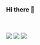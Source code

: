 ### Hi there 👋

<br />
<br />

<img align="center" src="https://github-readme-stats.anuraghazra1.vercel.app/api/top-langs?username=yongrokkwon&theme=cobalt" />

<img align="center" src="https://github-readme-stats.anuraghazra1.vercel.app/api?username=yongrokkwon&show_icons=true&theme=cobalt&line_height=27"/>

<a href="https://github.com/yongrokkwon/airInfo">  
  <img align="center" src="https://github-readme-stats.anuraghazra1.vercel.app/api/pin?username=yongrokkwon&repo=airInfo&theme=cobalt" />
</a>    
<!--
<a href="https://yongrokkwon.github.io/">
  <img align="center" src="https://github-readme-stats.anuraghazra1.vercel.app/api/pin?username=yongrokkwon&repo=yongrokkwon.github.io&theme=cobalt" />
</a>
-->

<!--
**yongrokkwon/yongrokkwon** is a ✨ _special_ ✨ repository because its `README.md` (this file) appears on your GitHub profile.

Here are some ideas to get you started:

- 🔭 I’m currently working on ...
- 🌱 I’m currently learning ...
- 👯 I’m looking to collaborate on ...
- 🤔 I’m looking for help with ...
- 💬 Ask me about ...
- 📫 How to reach me: ...
- 😄 Pronouns: ...
- ⚡ Fun fact: ...
-->
